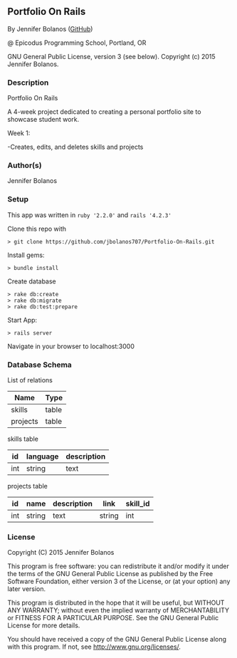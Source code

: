 ## Portfolio On Rails

<a href="APP LINK IF APPLICABLE" target="#"><APP LINK NAME></a>

By Jennifer Bolanos (<a href=https://github.com/jbolanos707/Portfolio-On-Rails.git target="#">GitHub</a>)

@ Epicodus Programming School, Portland, OR

GNU General Public License, version 3 (see below). Copyright (c) 2015 Jennifer Bolanos.

### Description

Portfolio On Rails

A 4-week project dedicated to creating a personal portfolio site to showcase
student work.

Week 1:

-Creates, edits, and deletes skills and projects

### Author(s)

Jennifer Bolanos

### Setup

This app was written in `ruby '2.2.0'` and `rails '4.2.3'`

Clone this repo with
```console
> git clone https://github.com/jbolanos707/Portfolio-On-Rails.git
```

Install gems:

```console
> bundle install
```

Create database
```console
> rake db:create
> rake db:migrate
> rake db:test:prepare
```

Start App:
```console
> rails server
```
Navigate in your browser to localhost:3000

### Database Schema

List of relations

   Name     | Type
 ---------- | -------
 skills    | table
 projects   | table


skills table

id  | language | description
----|----------|-----------
int | string   | text

projects table

id  | name | description | link | skill_id
----|------|-------------|------|---------
int | string   | text | string | int

### License ###
Copyright  (C)  2015  Jennifer Bolanos

This program is free software: you can redistribute it and/or modify
it under the terms of the GNU General Public License as published by
the Free Software Foundation, either version 3 of the License, or
(at your option) any later version.

This program is distributed in the hope that it will be useful,
but WITHOUT ANY WARRANTY; without even the implied warranty of
MERCHANTABILITY or FITNESS FOR A PARTICULAR PURPOSE.  See the
GNU General Public License for more details.

You should have received a copy of the GNU General Public License
along with this program.  If not, see <http://www.gnu.org/licenses/>.
